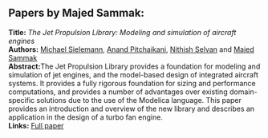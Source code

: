 <h2>Papers by Majed Sammak:</h2>
<p>
<b>Title:</b> <i> The Jet Propulsion Library: Modeling and simulation of aircraft engines </i> <br />
<b>Authors:</b> <a href="../authors/author_250.html">Michael Sielemann</a>, <a href="../authors/author_217.html">Anand Pitchaikani</a>, <a href="../authors/author_248.html">Nithish Selvan</a> and <a href="../authors/author_235.html">Majed Sammak</a><br />
<b>Abstract:</b>The Jet Propulsion Library provides a foundation for modeling and simulation of jet engines, and the model-based design of integrated aircraft systems. It provides a fully rigorous foundation for sizing and performance computations, and provides a number of advantages over existing domain-specific solutions due to the use of the Modelica language. This paper provides an introduction and overview of the new library and describes an application in the design of a turbo fan engine.<br />
<b>Links:</b> <a href="../submissions/ecp17132909_SielemannPitchaikaniSelvanSammak.pdf">Full paper</a></p>
